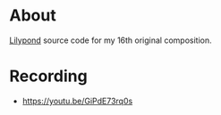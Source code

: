 # About

[Lilypond](https://lilypond.org/) source code for my 16th original composition.

# Recording

- https://youtu.be/GiPdE73rq0s

